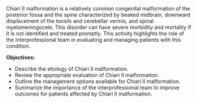 Chiari II malformation is a relatively common congenital malformation of the posterior fossa and the spine characterized by beaked midbrain, downward displacement of the tonsils and cerebellar vermis, and spinal myelomeningocele. This disorder can have severe morbidity and mortality if it is not identified and treated promptly. This activity highlights the role of the interprofessional team in evaluating and managing patients with this condition.

**Objectives:**
- Describe the etiology of Chiari II malformation.
- Review the appropriate evaluation of Chiari II malformation.
- Outline the management options available for Chiari II malformation.
- Summarize the importance of the interprofessional team to improve outcomes for patients affected by Chiari II malformation.